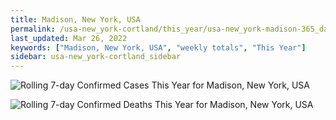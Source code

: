 ```yaml
---
title: Madison, New York, USA
permalink: /usa-new_york-cortland/this_year/usa-new_york-madison-365_days.html
last_updated: Mar 26, 2022
keywords: ["Madison, New York, USA", "weekly totals", "This Year"]
sidebar: usa-new_york-cortland_sidebar
---
```


![Rolling 7-day Confirmed Cases This Year for Madison, New York, USA](/covid_tracker/images/graphs/usa-new_york-madison-rolling_7_days_confirmed-365_days_graph.png)

![Rolling 7-day Confirmed Deaths This Year for Madison, New York, USA](/covid_tracker/images/graphs/usa-new_york-madison-rolling_7_days_deaths-365_days_graph.png)
